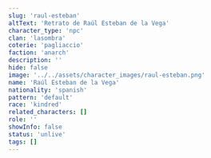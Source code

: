 ```yaml
---
slug: 'raul-esteban'
altText: 'Retrato de Raúl Esteban de la Vega'
character_type: 'npc'
clan: 'lasombra'
coterie: 'pagliaccio'
faction: 'anarch'
description: ''
hide: false
image: '../../assets/character_images/raul-esteban.png'
name: 'Raúl Esteban de la Vega'
nationality: 'spanish'
pattern: 'default'
race: 'kindred'
related_characters: []
role: ''
showInfo: false
status: 'unlive'
tags: []
---
```

